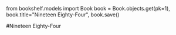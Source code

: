 from bookshelf.models import Book
    book = Book.objects.get(pk=1),
    book.title="Nineteen Eighty-Four",
    book.save()

#Nineteen Eighty-Four